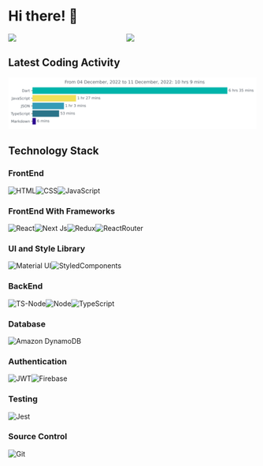 # Hi there! :wave:

<img align='left' width='47.6%' src="https://github-readme-stats.vercel.app/api?username=Hhmmmk&show_icons=true&theme=tokyonight&count_private=true"/>
<img align='left' width='47.6%' src="https://github-readme-stats.vercel.app/api/top-langs/?username=Hhmmmk&layout=compact&langs_count=10)](https://github.com/Hhmmmk/github-readme-stats"/><br>

## Latest Coding Activity
<img
  src="https://github.com/Hhmmmk/Hhmmmk/blob/main/images/stat.svg"
  alt="Hhmmmk WakaTime Activity"
/>

## Technology Stack

### FrontEnd
<img alt='HTML' align='left' src='https://img.shields.io/badge/HTML5-E34F26?style=for-the-badge&logo=html5&logoColor=white'/>
<img alt='CSS' align='left' src='https://img.shields.io/badge/CSS3-1572B6?style=for-the-badge&logo=css3&logoColor=white'/>
<img alt='JavaScript' src='https://img.shields.io/badge/JavaScript-F7DF1E?style=for-the-badge&logo=javascript&logoColor=black'/>

### FrontEnd With Frameworks
<img alt='React' align='left' src='https://img.shields.io/badge/React-20232A?style=for-the-badge&logo=react&logoColor=61DAFB'/>
<img alt='Next Js' align='left' src='https://img.shields.io/badge/next.js-000000?style=for-the-badge&logo=nextdotjs&logoColor=white'/>
<img alt='Redux' align='left' src='https://img.shields.io/badge/Redux-593D88?style=for-the-badge&logo=redux&logoColor=white'/>
<img alt='ReactRouter' src='https://img.shields.io/badge/React_Router-CA4245?style=for-the-badge&logo=react-router&logoColor=white'/>


### UI and Style Library
<img alt='Material UI' align='left' src='https://img.shields.io/badge/Material%20UI-007FFF?style=for-the-badge&logo=mui&logoColor=white'/>
<img alt='StyledComponents' src='https://img.shields.io/badge/styled--components-DB7093?style=for-the-badge&logo=styled-components&logoColor=white'/>

### BackEnd
<img alt='TS-Node' align='left' src='https://img.shields.io/badge/ts--node-3178C6?style=for-the-badge&logo=ts-node&logoColor=white'/>
<img alt='Node' align='left' src='https://img.shields.io/badge/Node.js-43853D?style=for-the-badge&logo=node.js&logoColor=white'/>
<img alt='TypeScript' src='https://img.shields.io/badge/TypeScript-007ACC?style=for-the-badge&logo=typescript&logoColor=white'/>
<!--- <img alt='ExpressJs' src='https://img.shields.io/badge/Express.js-404D59?style=for-the-badge'/> --->



### Database
<img alt='Amazon DynamoDB' src='https://img.shields.io/badge/Amazon%20DynamoDB-4053D6?style=for-the-badge&logo=Amazon%20DynamoDB&logoColor=white'/>
<!--- <img alt='PostgreSQL' src='https://img.shields.io/badge/PostgreSQL-316192?style=for-the-badge&logo=postgresql&logoColor=white'/> --->

### Authentication
<img alt='JWT' align='left' src='https://img.shields.io/badge/JWT-000000?style=for-the-badge&logo=JSON%20web%20tokens&logoColor=white'/>
<img alt='Firebase' src='https://img.shields.io/badge/firebase-ffca28?style=for-the-badge&logo=firebase&logoColor=black'/>

### Testing
<img alt='Jest' src='https://img.shields.io/badge/Jest-323330?style=for-the-badge&logo=Jest&logoColor=white'/>

### Source Control
<img alt='Git' src='https://img.shields.io/badge/GIT-E44C30?style=for-the-badge&logo=git&logoColor=white'/>


<!-- ## Summary Card
<img alt='Summary Card' width='95%' src='https://github-profile-summary-cards.vercel.app/api/cards/profile-details?username=Hhmmmk&theme=vue'/>
<img alt='Stats' width='95%' src='https://github-readme-streak-stats.herokuapp.com/?user=Hhmmmk'/> -->



